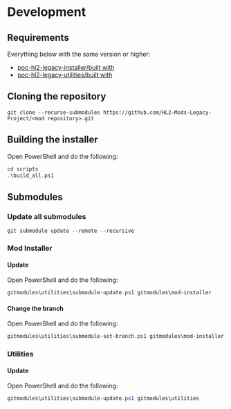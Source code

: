 # Development

## Requirements

Everything below with the same version or higher:

- [poc-hl2-legacy-installer/built with](https://github.com/HL2-Mods-Legacy-Project/poc-hl2-legacy-installer/blob/v1.x/README.md#built-with)
- [poc-hl2-legacy-utilities/built with](https://github.com/HL2-Mods-Legacy-Project/poc-hl2-legacy-utilities/blob/master/README.md#built-with)

## Cloning the repository

```text
git clone --recurse-submodules https://github.com/HL2-Mods-Legacy-Project/<mod repository>.git
```

## Building the installer

Open PowerShell and do the following:

```powershell
cd scripts
.\build_all.ps1
```

## Submodules

### Update all submodules

```text
git submodule update --remote --recursive
```

### Mod Installer

#### Update

Open PowerShell and do the following:

```powershell
gitmodules\utilities\submodule-update.ps1 gitmodules\mod-installer
```

#### Change the branch

Open PowerShell and do the following:

```powershell
gitmodules\utilities\submodule-set-branch.ps1 gitmodules\mod-installer <branch>
```

### Utilities

#### Update

Open PowerShell and do the following:

```powershell
gitmodules\utilities\submodule-update.ps1 gitmodules\utilities
```

